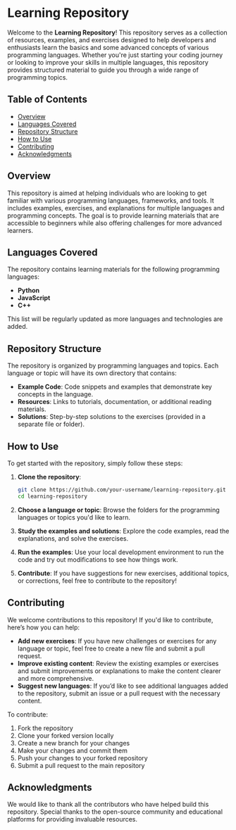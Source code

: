 # Learning Repository

Welcome to the **Learning Repository**! This repository serves as a collection of resources, examples, and exercises designed to help developers and enthusiasts learn the basics and some advanced concepts of various programming languages. Whether you're just starting your coding journey or looking to improve your skills in multiple languages, this repository provides structured material to guide you through a wide range of programming topics.

## Table of Contents

- [Overview](#overview)
- [Languages Covered](#languages-covered)
- [Repository Structure](#repository-structure)
- [How to Use](#how-to-use)
- [Contributing](#contributing)
- [Acknowledgments](#acknowledgments)

## Overview

This repository is aimed at helping individuals who are looking to get familiar with various programming languages, frameworks, and tools. It includes examples, exercises, and explanations for multiple languages and programming concepts. The goal is to provide learning materials that are accessible to beginners while also offering challenges for more advanced learners.

## Languages Covered

The repository contains learning materials for the following programming languages:

- **Python**
- **JavaScript**
- **C++**

This list will be regularly updated as more languages and technologies are added.

## Repository Structure

The repository is organized by programming languages and topics. Each language or topic will have its own directory that contains:

- **Example Code**: Code snippets and examples that demonstrate key concepts in the language.
- **Resources**: Links to tutorials, documentation, or additional reading materials.
- **Solutions**: Step-by-step solutions to the exercises (provided in a separate file or folder).

## How to Use

To get started with the repository, simply follow these steps:

1. **Clone the repository**:
   ```bash
   git clone https://github.com/your-username/learning-repository.git
   cd learning-repository
   ```

2. **Choose a language or topic**: Browse the folders for the programming languages or topics you'd like to learn.

3. **Study the examples and solutions**: Explore the code examples, read the explanations, and solve the exercises.

4. **Run the examples**: Use your local development environment to run the code and try out modifications to see how things work.

5. **Contribute**: If you have suggestions for new exercises, additional topics, or corrections, feel free to contribute to the repository!

## Contributing

We welcome contributions to this repository! If you'd like to contribute, here’s how you can help:

- **Add new exercises**: If you have new challenges or exercises for any language or topic, feel free to create a new file and submit a pull request.
- **Improve existing content**: Review the existing examples or exercises and submit improvements or explanations to make the content clearer and more comprehensive.
- **Suggest new languages**: If you’d like to see additional languages added to the repository, submit an issue or a pull request with the necessary content.

To contribute:

1. Fork the repository
2. Clone your forked version locally
3. Create a new branch for your changes
4. Make your changes and commit them
5. Push your changes to your forked repository
6. Submit a pull request to the main repository

## Acknowledgments

We would like to thank all the contributors who have helped build this repository. Special thanks to the open-source community and educational platforms for providing invaluable resources.
